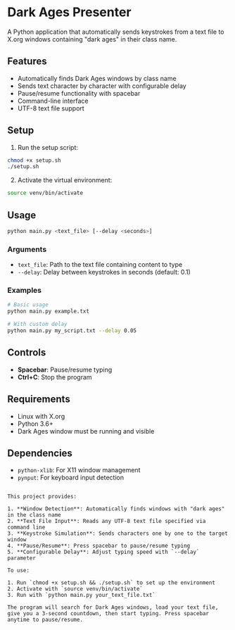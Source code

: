 # Dark Ages Presenter

A Python application that automatically sends keystrokes from a text file to X.org windows containing "dark ages" in their class name.

## Features

- Automatically finds Dark Ages windows by class name
- Sends text character by character with configurable delay
- Pause/resume functionality with spacebar
- Command-line interface
- UTF-8 text file support

## Setup

1. Run the setup script:
```bash
chmod +x setup.sh
./setup.sh
```

2. Activate the virtual environment:
```bash
source venv/bin/activate
```

## Usage

```bash
python main.py <text_file> [--delay <seconds>]
```

### Arguments

- `text_file`: Path to the text file containing content to type
- `--delay`: Delay between keystrokes in seconds (default: 0.1)

### Examples

```bash
# Basic usage
python main.py example.txt

# With custom delay
python main.py my_script.txt --delay 0.05
```

## Controls

- **Spacebar**: Pause/resume typing
- **Ctrl+C**: Stop the program

## Requirements

- Linux with X.org
- Python 3.6+
- Dark Ages window must be running and visible

## Dependencies

- `python-xlib`: For X11 window management
- `pynput`: For keyboard input detection
```

This project provides:

1. **Window Detection**: Automatically finds windows with "dark ages" in the class name
2. **Text File Input**: Reads any UTF-8 text file specified via command line
3. **Keystroke Simulation**: Sends characters one by one to the target window
4. **Pause/Resume**: Press spacebar to pause/resume typing
5. **Configurable Delay**: Adjust typing speed with `--delay` parameter

To use:

1. Run `chmod +x setup.sh && ./setup.sh` to set up the environment
2. Activate with `source venv/bin/activate`
3. Run with `python main.py your_text_file.txt`

The program will search for Dark Ages windows, load your text file, give you a 3-second countdown, then start typing. Press spacebar anytime to pause/resume.
